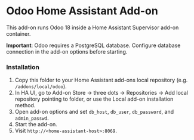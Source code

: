 # Odoo Home Assistant Add-on


This add-on runs Odoo 18 inside a Home Assistant Supervisor add-on container.


**Important**: Odoo requires a PostgreSQL database. Configure database connection in the add-on options before starting.


### Installation
1. Copy this folder to your Home Assistant add-ons local repository (e.g. `/addons/local/odoo`).
2. In HA UI, go to Add-on Store -> three dots -> Repositories -> Add local repository pointing to folder, or use the Local add-on installation method.
3. Open add-on options and set `db_host`, `db_user`, `db_password`, and `admin_passwd`.
4. Start the add-on.
5. Visit `http://<home-assistant-host>:8069`.